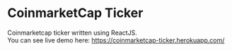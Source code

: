 # CoinmarketCap Ticker
Coinmarketcap ticker written using ReactJS.<br />
You can see live demo here: https://coinmarketcap-ticker.herokuapp.com/